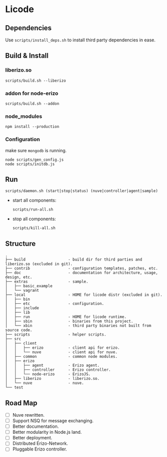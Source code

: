 # Licode

## Dependencies

Use `scripts/install_deps.sh` to install third party dependencies in ease.

## Build & Install

### liberizo.so

```
scripts/build.sh --liberizo
```

### addon for node-erizo

```
scripts/build.sh --addon
```

### node_modules

```
npm install --production
```

### Configuration

make sure `mongodb` is running.

```
node scripts/gen_config.js
node scripts/initdb.js
```

## Run

`scripts/daemon.sh (start|stop|status) (nuve|controller|agent|sample)`

- start all components:

  `scripts/run-all.sh`

- stop all components:

  `scripts/kill-all.sh`

## Structure

```
.
├── build                   - build dir for third parties and liberizo.so (excluded in git).
├── contrib                 - configuration templates, patches, etc.
├── doc                     - documentation for architecture, usage, design, etc.
├── extras                  - sample.
│   ├── basic_example
│   └── vagrant
├── local                   - HOME for licode distr (excluded in git).
│   ├── bin
│   ├── etc                 - configuration.
│   ├── include
│   ├── lib
│   ├── run                 - HOME for licode runtime.
│   ├── sbin                - binaries from this project.
│   └── xbin                - third party binaries not built from source code.
├── scripts                 - helper scripts.
├── src
│   ├── client
│   │   ├── erizo           - client api for erizo.
│   │   └── nuve            - client api for nuve.
│   ├── common              - common node modules.
│   ├── erizo
│   │   ├── agent           - Erizo agent.
│   │   ├── controller      - Erizo controller.
│   │   └── node-erizo      - ErizoJS.
│   ├── liberizo            - liberizo.so.
│   └── nuve                - nuve.
└── test
```

## Road Map

- [ ] Nuve rewritten.
- [ ] Support NSQ for message exchanging.
- [ ] Better documentation.
- [ ] Better modularity in Node.js land.
- [ ] Better deployment.
- [ ] Distributed Erizo-Network.
- [ ] Pluggable Erizo controller.
